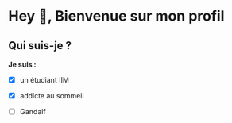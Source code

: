 # **Hey :wave:, Bienvenue sur mon profil**

## **Qui suis-je ?**

**Je suis :**
- [X] un étudiant IIM

- [X] addicte au sommeil

- [ ] Gandalf
